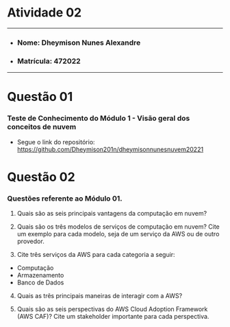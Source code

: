 # Atividade 02

---

- ### Nome: Dheymison Nunes Alexandre
- ### Matrícula: 472022
  
---

# Questão 01 

### Teste de Conhecimento do Módulo 1 - Visão geral dos conceitos de nuvem

- Segue o link do repositório: https://github.com/Dheymison201n/dheymisonnunesnuvem20221

# Questão 02

### Questões referente ao Módulo 01.

1. Quais são as seis principais vantagens da computação em nuvem?

2. Quais são os três modelos de serviços de computação em nuvem? Cite um exemplo para cada modelo, seja de um serviço da AWS ou de outro provedor.

3. Cite três serviços da AWS para cada categoria a seguir:
- Computação
- Armazenamento
- Banco de Dados

4. Quais as três principais maneiras de interagir com a AWS?

5. Quais são as seis perspectivas do AWS Cloud Adoption Framework (AWS CAF)? Cite um stakeholder importante para cada perspectiva.
